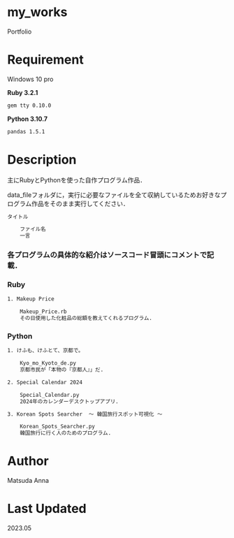 # **my_works**

Portfolio

# Requirement
Windows 10 pro

**Ruby 3.2.1**

```bash
gem tty 0.10.0
```

**Python 3.10.7**

```bash
pandas 1.5.1
```

# Description

主にRubyとPythonを使った自作プログラム作品．

data_fileフォルダに，実行に必要なファイルを全て収納しているためお好きなプログラム作品をそのまま実行してください．

```bash
タイトル

    ファイル名
    一言
```

### **各プログラムの具体的な紹介はソースコード冒頭にコメントで記載．**


### **Ruby**

```bash
1. Makeup Price

    Makeup_Price.rb
    その日使用した化粧品の総額を教えてくれるプログラム.
```

### **Python**

```bash
1. けふも、けふとて、京都で。

    Kyo_mo_Kyoto_de.py
    京都市民が「本物の『京都人』」だ.

2. Special Calendar 2024

    Special_Calendar.py
    2024年のカレンダーデスクトップアプリ.

3. Korean Spots Searcher  ～ 韓国旅行スポット可視化 ～

    Korean_Spots_Searcher.py
    韓国旅行に行く人のためのプログラム.
```

# Author

Matsuda Anna

# Last Updated

2023.05
